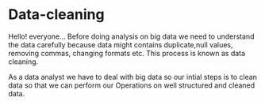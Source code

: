 # Data-cleaning

Hello! everyone...
Before doing analysis on big data we need to understand the data carefully because data might contains duplicate,null values, removing commas, changing formats etc.
This process is known as data cleaning.

As a data analyst we have to deal with big data so our intial steps is to clean data so that we can perform our Operations on well structured and cleaned data.

